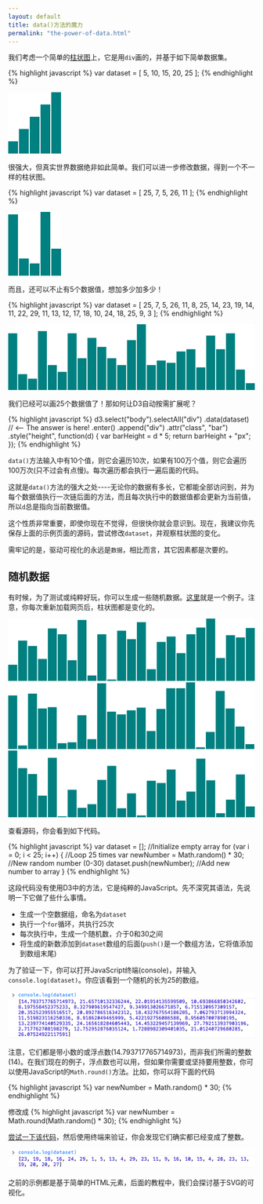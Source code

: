 ```yaml
---
layout: default
title: data()方法的魔力
permalink: "the-power-of-data.html"
---
```


我们考虑一个简单的[柱状图](htmls/90-the-power-of-data-1.html)上，它是用`div`画的，并基于如下简单数据集。

{% highlight javascript %}
var dataset = [ 5, 10, 15, 20, 25 ];
{% endhighlight %}

![](images/90-the-power-of-data-1.png)

很强大，但真实世界数据绝非如此简单。我们可以进一步修改数据，得到一个不一样的柱状图。

{% highlight javascript %}
var dataset = [ 25, 7, 5, 26, 11 ];
{% endhighlight %}

![](images/90-the-power-of-data-2.png)

而且，还可以不止有5个数据值，想加多少加多少！

{% highlight javascript %}
var dataset = [ 25, 7, 5, 26, 11, 8, 25, 14, 23, 19,
                14, 11, 22, 29, 11, 13, 12, 17, 18, 10,
                24, 18, 25, 9, 3 ];
{% endhighlight %}

![](images/90-the-power-of-data-3.png)

我们已经可以画25个数据值了！那如何让D3自动按需扩展呢？

{% highlight javascript %}
d3.select("body").selectAll("div")
    .data(dataset)  // <-- The answer is here!
    .enter()
    .append("div")
    .attr("class", "bar")
    .style("height", function(d) {
        var barHeight = d * 5;
        return barHeight + "px";
    });
{% endhighlight %}

`data()`方法输入中有10个值，则它会遍历10次，如果有100万个值，则它会遍历100万次(只不过会有点慢)。每次遍历都会执行一遍后面的代码。

这就是`data()`方法的强大之处----无论你的数据有多长，它都能全部访问到，并为每个数据值执行一次链后面的方法，而且每次执行中的数据值都会更新为当前值，所以`d`总是指向当前数据值。

这个性质非常重要，即使你现在不觉得，但很快你就会意识到。现在，我建议你先保存上面的示例页面的源码，尝试修改`dataset`，并观察柱状图的变化。

需牢记的是，驱动可视化的永远是`数据`，相比而言，其它因素都是次要的。

## 随机数据

有时候，为了测试或纯粹好玩，你可以生成一些随机数据。[这里](htmls/90-the-power-of-data-4.html)就是一个例子。注意，你每次重新加载网页后，柱状图都是变化的。

![](images/90-the-power-of-data-4.png)
![](images/90-the-power-of-data-5.png)
![](images/90-the-power-of-data-6.png)

查看源码，你会看到如下代码。

{% highlight javascript %}
var dataset = [];                        //Initialize empty array
for (var i = 0; i < 25; i++) {           //Loop 25 times
    var newNumber = Math.random() * 30;  //New random number (0-30)
    dataset.push(newNumber);             //Add new number to array
}
{% endhighlight %}

这段代码没有使用D3中的方法，它是纯粹的JavaScript。先不深究其语法，先说明一下它做了些什么事情。

  - 生成一个空数据组，命名为`dataset`
  - 执行一个`for`循环，共执行25次
  - 每次执行中，生成一个随机数，介于0和30之间
  - 将生成的新数添加到`dataset`数组的后面(`push()`是一个数组方法，它将值添加到数组末尾)

为了验证一下，你可以打开JavaScript终端(console)，并输入`console.log(dataset)`。你应该看到一个随机的长为25的数组。

![](images/90-the-power-of-data-7.png)

注意，它们都是带小数的或浮点数(14.793717765714973)，而非我们所需的整数(14)。在我们现在的例子，浮点数也可以用，但如果你需要或坚持要用整数，你可以使用JavaScript的`Math.round()`方法。比如，你可以将下面的代码

{% highlight javascript %}
var newNumber = Math.random() * 30;
{% endhighlight %}

修改成
{% highlight javascript %}
var newNumber = Math.round(Math.random() * 30);
{% endhighlight %}

[尝试一下该代码](htmls/90-the-power-of-data-5.html)，然后使用终端来验证，你会发现它们确实都已经变成了整数。

![](images/90-the-power-of-data-8.png)

之前的示例都是基于简单的HTML元素，后面的教程中，我们会探讨基于SVG的可视化。

